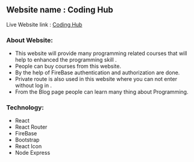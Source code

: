 ## Website name : Coding Hub
Live Website link : [Coding Hub]()
### About Website:
* This website will provide many programming related courses that will help to enhanced the programming skill .
* People can buy courses from this website.
* By the help of FireBase authentication and authorization are done.
* Private route is also used in this website where you can not enter without log in .
* From the Blog page people can learn many thing about Programming.

### Technology:
* React
* React Router
* FireBase
* Bootstrap
* React Icon
* Node Express
